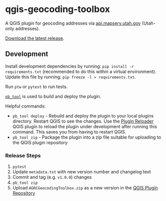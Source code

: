 # qgis-geocoding-toolbox

A QGIS plugin for geocoding addresses via [api.mapserv.utah.gov](https://api.mapserv.utah.gov) (Utah-only addresses).

[Download the latest release](`AGRCGeocodingToolbox.zip`).

## Development

Install development dependencies by running: `pip install -r requirements.txt` (recommended to do this within a virtual environment). Update this file by running: `pip freeze -l > requirements.txt`.

Run `ptw` or `pytest` to run tests.

[`pb_tool`](https://github.com/g-sherman/plugin_build_tool) is used to build and deploy the plugin.

Helpful commands:

- `pb_tool deploy` - Rebuild and deploy the plugin to your local plugins directory. Restart QGIS to see the changes. Use the [Plugin Reloader](https://plugins.qgis.org/plugins/plugin_reloader/) QGIS plugin to reload the plugin under development after running this command. This saves you from having to restart QGIS.
- `pb_tool zip` - Package the plugin into a zip file suitable for uploading to the QGIS plugin repository

### Release Steps

1. `pytest`
1. Update `metadata.txt` with new version number and changelog text
1. Commit and tag (e.g. `v1.0.0`) changes
1. `pb_tool zip`
1. Upload `AGRCGeocodingToolbox.zip` as a new version in the [QGIS Plugin Repository](http://plugins.qgis.org/plugins/AGRCGeocodingToolbox/version/add/)
